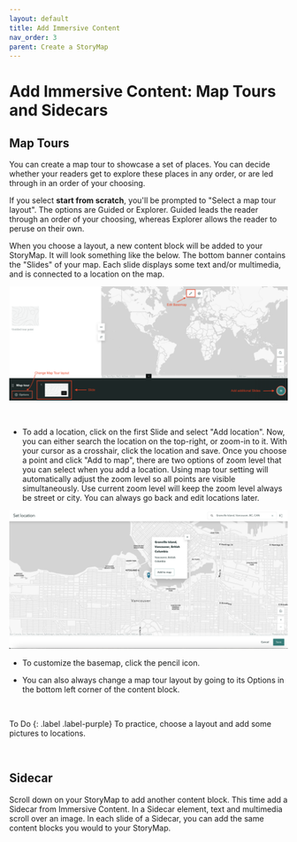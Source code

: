 ```yaml
---
layout: default
title: Add Immersive Content
nav_order: 3
parent: Create a StoryMap
---
```


# Add Immersive Content: Map Tours and Sidecars


## Map Tours
You can create a map tour to showcase a set of places. You can decide whether your readers get to explore these places in any order, or are led through in an order of your choosing. 

If you select **start from scratch**, you'll be prompted to "Select a map tour layout". The options are Guided or Explorer. Guided leads the reader through an order of your choosing, whereas Explorer allows the reader to peruse on their own. 

When you choose a layout, a new content block will be added to your StoryMap. It will look something like the below. The bottom banner contains the "Slides" of your map. Each slide displays some text and/or multimedia, and is connected to a location on the map. 

![map tour content block](./images/maptour_20250409.png)

<br>

- To add a location, click on the first Slide and select "Add location". Now, you can either search the location on the top-right, or zoom-in to it. With your cursor as a crosshair, click the location and save. Once you choose a point and click "Add to map", there are two options of zoom level that you can select when you add a location. Using map tour setting will automatically adjust the zoom level so all points are visible simultaneously. Use current zoom level will keep the zoom level always be street or city. You can always go back and edit locations later. 


![map tour add location](./images/maptour-location_20250409.png)

- To customize the basemap, click the pencil icon. 


- You can also always change a map tour layout by going to its Options in the bottom left corner of the content block. 

<br>


To Do
{: .label .label-purple}
To practice, choose a layout and add some pictures to locations. 


<br>



## Sidecar
Scroll down on your StoryMap to add another content block. This time add a Sidecar from Immersive Content. In a Sidecar element, text and multimedia scroll over an image. In each slide of a Sidecar, you can add the same content blocks you would to your StoryMap. 